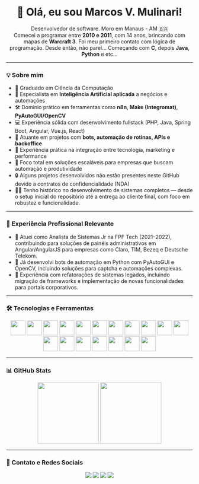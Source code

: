 <h1 align="center">👋 Olá, eu sou Marcos V. Mulinari!</h1>
<p align="center">
  Desenvolvedor de software. Moro em Manaus - AM 🇧🇷<br>
  Comecei a programar entre <strong>2010 e 2011</strong>, com 14 anos, brincando com mapas de <strong>Warcraft 3</strong>. Foi meu primeiro contato com lógica de programação. Desde então, não parei... Começando com <strong>C</strong>, depois <strong>Java</strong>, <strong>Python</strong> e etc...
</p>

---

### 💡 Sobre mim
- 📘 Graduado em Ciência da Computação
- 🧠 Especialista em <strong>Inteligência Artificial aplicada</strong> a negócios e automações
- 🛠️ Domínio prático em ferramentas como <strong>n8n</strong>, <strong>Make (Integromat)</strong>, <strong>PyAutoGUI/OpenCV</strong>
- 💻 Experiência sólida com desenvolvimento fullstack (PHP, Java, Spring Boot, Angular, Vue.js, React)
- 🤖 Atuante em projetos com <strong>bots, automação de rotinas, APIs e backoffice</strong>
- 🧲 Experiência prática na integração entre tecnologia, marketing e performance
- 🚀 Foco total em soluções escaláveis para empresas que buscam automação e produtividade
- 🔒 Alguns projetos desenvolvidos não estão presentes neste GitHub devido a contratos de confidencialidade (NDA)
- 👨‍💻 Tenho histórico no desenvolvimento de sistemas completos — desde o setup inicial do repositório até a entrega ao cliente final, com foco em robustez e funcionalidade.

---

### 🧠 Experiência Profissional Relevante
- 🏢 Atuei como Analista de Sistemas Jr na FPF Tech (2021–2022), contribuindo para soluções de painéis administrativos em Angular/AngularJS para empresas como Claro, TIM, Bezeq e Deutsche Telekom.
- 🔐 Já desenvolvi bots de automação em Python com PyAutoGUI e OpenCV, incluindo soluções para captcha e automações complexas.
- 🧱 Experiência com refatorações de sistemas legados, incluindo migração de frameworks e implementação de novas funcionalidades para portais corporativos.

---

### 🛠️ Tecnologias e Ferramentas
<p align="center">
  <img src="https://cdn.jsdelivr.net/gh/devicons/devicon/icons/javascript/javascript-original.svg" width="40" />
  <img src="https://cdn.jsdelivr.net/gh/devicons/devicon/icons/typescript/typescript-original.svg" width="40" />
  <img src="https://cdn.jsdelivr.net/gh/devicons/devicon/icons/python/python-original.svg" width="40" />
  <img src="https://cdn.jsdelivr.net/gh/devicons/devicon/icons/java/java-original.svg" width="40" />
  <img src="https://cdn.jsdelivr.net/gh/devicons/devicon/icons/spring/spring-original.svg" width="40" />
  <img src="https://cdn.jsdelivr.net/gh/devicons/devicon/icons/php/php-original.svg" width="40" />
  <img src="https://cdn.jsdelivr.net/gh/devicons/devicon/icons/laravel/laravel-line.svg" width="40" />
  <img src="https://cdn.jsdelivr.net/gh/devicons/devicon/icons/codeigniter/codeigniter-plain.svg" width="40" />
  <img src="https://cdn.jsdelivr.net/gh/devicons/devicon/icons/vuejs/vuejs-original.svg" width="40" />
  <img src="https://cdn.jsdelivr.net/gh/devicons/devicon/icons/react/react-original.svg" width="40" />
  <img src="https://cdn.jsdelivr.net/gh/devicons/devicon/icons/angularjs/angularjs-original.svg" width="40" />
  <img src="https://cdn.jsdelivr.net/gh/devicons/devicon/icons/mysql/mysql-original.svg" width="40" />
  <img src="https://cdn.jsdelivr.net/gh/devicons/devicon/icons/postgresql/postgresql-original.svg" width="40" />
  <img src="https://cdn.jsdelivr.net/gh/devicons/devicon/icons/django/django-plain.svg" width="40" />
  <img src="https://www.svgrepo.com/show/354355/slim.svg" width="40" />
  <img src="https://cdn.jsdelivr.net/gh/devicons/devicon/icons/git/git-original.svg" width="40" />
  <img src="https://cdn.jsdelivr.net/gh/devicons/devicon/icons/github/github-original.svg" width="40" />
  <img src="https://cdn.jsdelivr.net/gh/devicons/devicon/icons/gitlab/gitlab-original.svg" width="40" />
</p>

---

### 📊 GitHub Stats

<p align="center">
  <img src="https://github-readme-stats.vercel.app/api?username=Marcos934&show_icons=true&theme=radical&hide_rank=true" height="165" />
  <img src="https://github-readme-stats.vercel.app/api/top-langs/?username=Marcos934&layout=compact&theme=radical" height="165" />
</p>

---

### 🔗 Contato e Redes Sociais

<p align="center">
  <a href="https://www.instagram.com/marcosmulinarii/" target="_blank"><img src="https://img.shields.io/badge/Instagram-%23E4405F.svg?&style=for-the-badge&logo=instagram&logoColor=white"/></a>
  <a href="mailto:marcos.mulinari97@gmail.com"><img src="https://img.shields.io/badge/Gmail-%2312100E.svg?&style=for-the-badge&logo=gmail&logoColor=white"/></a>
  <a href="https://wa.me/5592991461245" target="_blank"><img src="https://img.shields.io/badge/WhatsApp-%2325D366.svg?&style=for-the-badge&logo=whatsapp&logoColor=white"/></a>
  <a href="https://www.linkedin.com/in/marcosmulinarii/" target="_blank"><img src="https://img.shields.io/badge/LinkedIn-%230077B5.svg?&style=for-the-badge&logo=linkedin&logoColor=white"/></a>
</p>
